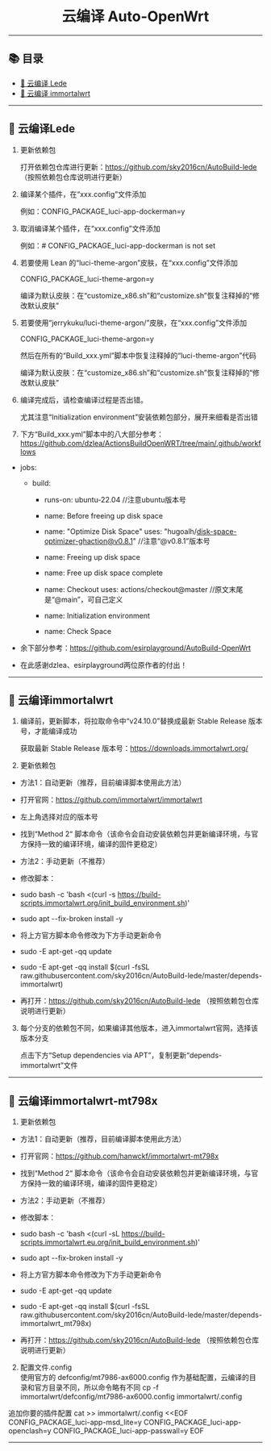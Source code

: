 <h1 align="center">云编译 Auto-OpenWrt</h1>

---

   ## 📚 目录
- [📖 云编译 Lede](#-云编译Lede)
- [📖 云编译 immortalwrt](#-云编译immortalwrt)
  
---

## 📖 云编译Lede

1. 更新依赖包

   打开依赖包仓库进行更新：https://github.com/sky2016cn/AutoBuild-lede  （按照依赖包仓库说明进行更新）
   
2. 编译某个插件，在“xxx.config”文件添加
   
   例如：CONFIG_PACKAGE_luci-app-dockerman=y

3. 取消编译某个插件，在“xxx.config”文件添加
   
   例如：# CONFIG_PACKAGE_luci-app-dockerman is not set

4. 若要使用 Lean 的“luci-theme-argon”皮肤，在“xxx.config”文件添加
   
   CONFIG_PACKAGE_luci-theme-argon=y

   编译为默认皮肤：在“customize_x86.sh”和“customize.sh”恢复注释掉的“修改默认皮肤”

5. 若要使用“jerrykuku/luci-theme-argon/”皮肤，在“xxx.config”文件添加

   CONFIG_PACKAGE_luci-theme-argon=y
   
   然后在所有的“Build_xxx.yml”脚本中恢复注释掉的“luci-theme-argon”代码

   编译为默认皮肤：在“customize_x86.sh”和“customize.sh”恢复注释掉的“修改默认皮肤”

6. 编译完成后，请检查编译过程是否出错。
  
   尤其注意“Initialization environment”安装依赖包部分，展开来细看是否出错

7. 下方“Build_xxx.yml”脚本中的八大部分参考：https://github.com/dzlea/ActionsBuildOpenWRT/tree/main/.github/workflows
   
- jobs:
  - build:
    - runs-on: ubuntu-22.04  //注意ubuntu版本号

    - name: Before freeing up disk space

    - name: "Optimize Disk Space"
      uses: "hugoalh/disk-space-optimizer-ghaction@v0.8.1"   //注意“@v0.8.1”版本号

    - name: Freeing up disk space
     
    - name: Free up disk space complete
     
    - name: Checkout
      uses: actions/checkout@master  //原文末尾是“@main”，可自己定义

    - name: Initialization environment
     
    - name: Check Space

- 余下部分参考：https://github.com/esirplayground/AutoBuild-OpenWrt

- 在此感谢dzlea、esirplayground两位原作者的付出！
   
---

## 📖 云编译immortalwrt

1. 编译前，更新脚本，将拉取命令中“v24.10.0”替换成最新 Stable Release 版本号，才能编译成功
       
   获取最新 Stable Release 版本号：https://downloads.immortalwrt.org/

2. 更新依赖包
- 方法1：自动更新（推荐，目前编译脚本使用此方法）
- 打开官网：https://github.com/immortalwrt/immortalwrt
- 左上角选择对应的版本号
- 找到“Method 2“ 脚本命令（该命令会自动安装依赖包并更新编译环境，与官方保持一致的编译环境，编译的固件更稳定）
   
- 方法2：手动更新（不推荐）
- 修改脚本：
- sudo bash -c 'bash <(curl -s https://build-scripts.immortalwrt.org/init_build_environment.sh)'
- sudo apt --fix-broken install -y
- 将上方官方脚本命令修改为下方手动更新命令
- sudo -E apt-get -qq update
- sudo -E apt-get -qq install $(curl -fsSL raw.githubusercontent.com/sky2016cn/AutoBuild-lede/master/depends-immortalwrt)
   
- 再打开：https://github.com/sky2016cn/AutoBuild-lede  （按照依赖包仓库说明进行更新）

3. 每个分支的依赖包不同，如果编译其他版本，进入immortalwrt官网，选择该版本分支

   点击下方“Setup dependencies via APT”，复制更新“depends-immortalwrt”文件

---

## 📖 云编译immortalwrt-mt798x

1. 更新依赖包
- 方法1：自动更新（推荐，目前编译脚本使用此方法）
- 打开官网：https://github.com/hanwckf/immortalwrt-mt798x
- 找到“Method 2“ 脚本命令（该命令会自动安装依赖包并更新编译环境，与官方保持一致的编译环境，编译的固件更稳定）
   
- 方法2：手动更新（不推荐）
- 修改脚本：
- sudo bash -c 'bash <(curl -sL https://build-scripts.immortalwrt.eu.org/init_build_environment.sh)'
- sudo apt --fix-broken install -y
- 将上方官方脚本命令修改为下方手动更新命令
- sudo -E apt-get -qq update
- sudo -E apt-get -qq install $(curl -fsSL raw.githubusercontent.com/sky2016cn/AutoBuild-lede/master/depends-immortalwrt_mt798x)
   
- 再打开：https://github.com/sky2016cn/AutoBuild-lede  （按照依赖包仓库说明进行更新）

2. 配置文件.config   
使用官方的 defconfig/mt7986-ax6000.config 作为基础配置，云编译的目录和官方目录不同，所以命令略有不同
cp -f immortalwrt/defconfig/mt7986-ax6000.config immortalwrt/.config
    
追加你要的插件配置
cat >> immortalwrt/.config <<EOF
CONFIG_PACKAGE_luci-app-msd_lite=y
CONFIG_PACKAGE_luci-app-openclash=y
CONFIG_PACKAGE_luci-app-passwall=y
EOF
  
---
